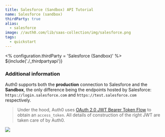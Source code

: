 ```yaml
---
title: Salesforce (Sandbox) API Tutorial
name: Salesforce (sandbox)
thirdParty: true
alias:
  - salesforce
image: //auth0.com/lib/saas-collection/img/salesforce.png
tags:
  - quickstart
---
```

<% configuration.thirdParty = 'Salesforce (Sandbox)' %>
${include('./\_thirdpartyapi')}

### Additional information

Auth0 supports both the __production__ connection to Salesforce and the __Sandbox__, the only difference being the endpoints hosted by Salesforce: `https://login.salesforce.com` and `https://test.salesforce.com` respectively.

> Under the hood, Auth0 uses [OAuth 2.0 JWT Bearer Token Flow](https://help.salesforce.com/HTViewHelpDoc?id=remoteaccess_oauth_jwt_flow.htm&language=en_US) to obtain an `access_token`. All details of construction of the right JWT are taken care of by Auth0.

![](https://docs.google.com/drawings/d/1aTHLCUPT4fCOXgX6fvUpxJdzd_rH_VzayBkLwLkwOBk/pub?w=784&amp;h=437)
